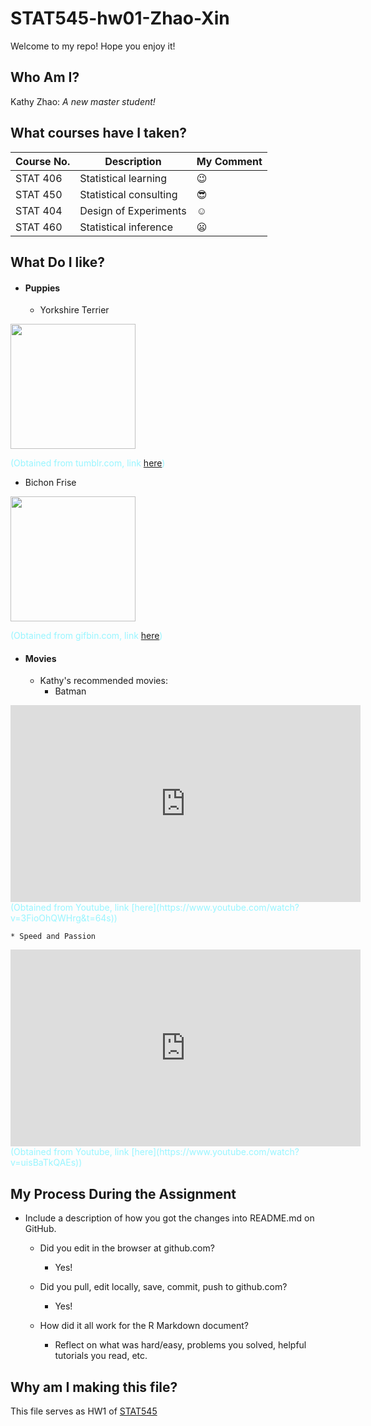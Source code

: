 # STAT545-hw01-Zhao-Xin

Welcome to my repo! Hope you enjoy it!

## Who Am I?
Kathy Zhao: *A new master student!*

## What courses have I taken? 
| **Course No.** |     **Description**    | **My Comment** |
|----------------|------------------------|----------------|
| STAT 406       | Statistical learning   | :wink:         |
| STAT 450       | Statistical consulting | :sunglasses:   |
| STAT 404       | Design of Experiments  | :relaxed:      |
| STAT 460       | Statistical inference  | :frowning:     |

## What Do I like?
- #### Puppies

  + Yorkshire Terrier

<img src="https://68.media.tumblr.com/26166f7215d0bcad8eda2a2049fbf266/tumblr_ms98y4SHat1r1mr1po1_500.gif" width="200">

<span style="color:#98f5ff">(Obtained from tumblr.com, link [here](https://www.tumblr.com/search/yorkie-gif))</span>

  + Bichon Frise
  
<img src="http://www.gifbin.com/bin/012012/1327602286_cute_bichon_frise_puppy.gif" width="200">

<span style="color:#98f5ff">(Obtained from gifbin.com, link [here](http://www.gifbin.com/986292))</span>

- #### Movies

  + Kathy's recommended movies:
    * Batman
<div align="center">
<iframe width="560" height="315" src="https://www.youtube.com/embed/3FioOhQWHrg" frameborder="0" allowfullscreen></iframe>
</div>
<span style="color:#98f5ff">(Obtained from Youtube, link [here](https://www.youtube.com/watch?v=3FioOhQWHrg&t=64s))</span>

    * Speed and Passion
<div align="center">
<iframe width="560" height="315" src="https://www.youtube.com/embed/uisBaTkQAEs" frameborder="0" allowfullscreen></iframe>
</div>
<span style="color:#98f5ff">(Obtained from Youtube, link [here](https://www.youtube.com/watch?v=uisBaTkQAEs))</span>

## My Process During the Assignment

- Include a description of how you got the changes into README.md on GitHub.
  + Did you edit in the browser at github.com?
    * Yes! 
  + Did you pull, edit locally, save, commit, push to github.com?
    * Yes!
  + How did it all work for the R Markdown document?

    + Reflect on what was hard/easy, problems you solved, helpful tutorials you read, etc. 

## Why am I making this file?
This file serves as HW1 of [STAT545](http://stat545.com)
